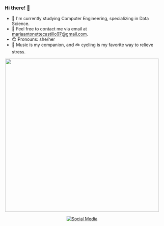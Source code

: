 ### Hi there! 👋

- 🌸 I'm currently studying Computer Engineering, specializing in Data Science.
- 💌 Feel free to contact me via email at mariaantonettecastillo97@gmail.com.
- 😊 Pronouns: she/her
- 🎀 Music is my companion, and 🚲 cycling is my favorite way to relieve stress.

<p align="center">
  <img src="https://media.giphy.com/media/v1.Y2lkPTc5MGI3NjExMGwwNW8weTRnbnNrcnhvZGtkaHFxOGt2YTR5MmR4bm9ndmlnOGxnMyZlcD12MV9naWZzX3NlYXJjaCZjdD1n/KqEoIlfQdlIw5E03ps/giphy.gif" width="500px">
</p>

<p align="center">
  <a href="https://www.facebook.com/antonette.castillo.26" target="_blank">
    <img src="https://img.shields.io/badge/Social-Media-pink" alt="Social Media">
  </a>
</p>

